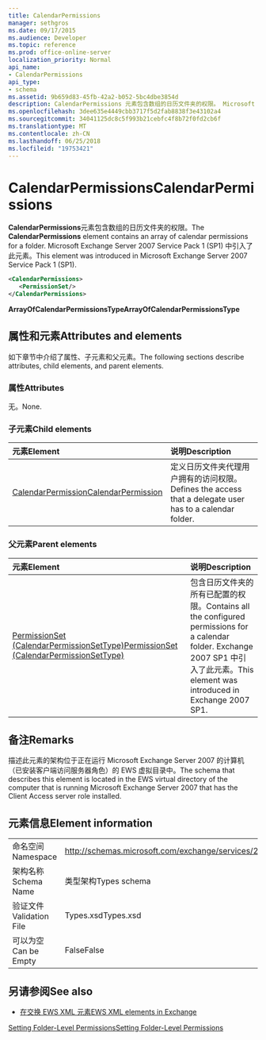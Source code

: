 ```yaml
---
title: CalendarPermissions
manager: sethgros
ms.date: 09/17/2015
ms.audience: Developer
ms.topic: reference
ms.prod: office-online-server
localization_priority: Normal
api_name:
- CalendarPermissions
api_type:
- schema
ms.assetid: 9b659d83-45fb-42a2-b052-5bc4dbe3854d
description: CalendarPermissions 元素包含数组的日历文件夹的权限。 Microsoft Exchange Server 2007 Service Pack 1 (SP1) 中引入了此元素。
ms.openlocfilehash: 3dee635e4449cbb3717f5d2fab8838f3e43102a4
ms.sourcegitcommit: 34041125dc8c5f993b21cebfc4f8b72f0fd2cb6f
ms.translationtype: MT
ms.contentlocale: zh-CN
ms.lasthandoff: 06/25/2018
ms.locfileid: "19753421"
---
```

# <a name="calendarpermissions"></a><span data-ttu-id="52752-104">CalendarPermissions</span><span class="sxs-lookup"><span data-stu-id="52752-104">CalendarPermissions</span></span>

<span data-ttu-id="52752-105">**CalendarPermissions**元素包含数组的日历文件夹的权限。</span><span class="sxs-lookup"><span data-stu-id="52752-105">The **CalendarPermissions** element contains an array of calendar permissions for a folder.</span></span> <span data-ttu-id="52752-106">Microsoft Exchange Server 2007 Service Pack 1 (SP1) 中引入了此元素。</span><span class="sxs-lookup"><span data-stu-id="52752-106">This element was introduced in Microsoft Exchange Server 2007 Service Pack 1 (SP1).</span></span> 
  
```xml
<CalendarPermissions>
   <PermissionSet/>
</CalendarPermissions>
```

 <span data-ttu-id="52752-107">**ArrayOfCalendarPermissionsType**</span><span class="sxs-lookup"><span data-stu-id="52752-107">**ArrayOfCalendarPermissionsType**</span></span>
## <a name="attributes-and-elements"></a><span data-ttu-id="52752-108">属性和元素</span><span class="sxs-lookup"><span data-stu-id="52752-108">Attributes and elements</span></span>

<span data-ttu-id="52752-109">如下章节中介绍了属性、子元素和父元素。</span><span class="sxs-lookup"><span data-stu-id="52752-109">The following sections describe attributes, child elements, and parent elements.</span></span>
  
### <a name="attributes"></a><span data-ttu-id="52752-110">属性</span><span class="sxs-lookup"><span data-stu-id="52752-110">Attributes</span></span>

<span data-ttu-id="52752-111">无。</span><span class="sxs-lookup"><span data-stu-id="52752-111">None.</span></span>
  
### <a name="child-elements"></a><span data-ttu-id="52752-112">子元素</span><span class="sxs-lookup"><span data-stu-id="52752-112">Child elements</span></span>

|<span data-ttu-id="52752-113">**元素**</span><span class="sxs-lookup"><span data-stu-id="52752-113">**Element**</span></span>|<span data-ttu-id="52752-114">**说明**</span><span class="sxs-lookup"><span data-stu-id="52752-114">**Description**</span></span>|
|:-----|:-----|
|[<span data-ttu-id="52752-115">CalendarPermission</span><span class="sxs-lookup"><span data-stu-id="52752-115">CalendarPermission</span></span>](calendarpermission.md) <br/> |<span data-ttu-id="52752-116">定义日历文件夹代理用户拥有的访问权限。</span><span class="sxs-lookup"><span data-stu-id="52752-116">Defines the access that a delegate user has to a calendar folder.</span></span>  <br/> |
   
### <a name="parent-elements"></a><span data-ttu-id="52752-117">父元素</span><span class="sxs-lookup"><span data-stu-id="52752-117">Parent elements</span></span>

|<span data-ttu-id="52752-118">**元素**</span><span class="sxs-lookup"><span data-stu-id="52752-118">**Element**</span></span>|<span data-ttu-id="52752-119">**说明**</span><span class="sxs-lookup"><span data-stu-id="52752-119">**Description**</span></span>|
|:-----|:-----|
|[<span data-ttu-id="52752-120">PermissionSet (CalendarPermissionSetType)</span><span class="sxs-lookup"><span data-stu-id="52752-120">PermissionSet (CalendarPermissionSetType)</span></span>](permissionset-calendarpermissionsettype.md) <br/> |<span data-ttu-id="52752-121">包含日历文件夹的所有已配置的权限。</span><span class="sxs-lookup"><span data-stu-id="52752-121">Contains all the configured permissions for a calendar folder.</span></span> <span data-ttu-id="52752-122">Exchange 2007 SP1 中引入了此元素。</span><span class="sxs-lookup"><span data-stu-id="52752-122">This element was introduced in Exchange 2007 SP1.</span></span>  <br/> |
   
## <a name="remarks"></a><span data-ttu-id="52752-123">备注</span><span class="sxs-lookup"><span data-stu-id="52752-123">Remarks</span></span>

<span data-ttu-id="52752-124">描述此元素的架构位于正在运行 Microsoft Exchange Server 2007 的计算机（已安装客户端访问服务器角色）的 EWS 虚拟目录中。</span><span class="sxs-lookup"><span data-stu-id="52752-124">The schema that describes this element is located in the EWS virtual directory of the computer that is running Microsoft Exchange Server 2007 that has the Client Access server role installed.</span></span>
  
## <a name="element-information"></a><span data-ttu-id="52752-125">元素信息</span><span class="sxs-lookup"><span data-stu-id="52752-125">Element information</span></span>

|||
|:-----|:-----|
|<span data-ttu-id="52752-126">命名空间</span><span class="sxs-lookup"><span data-stu-id="52752-126">Namespace</span></span>  <br/> |http://schemas.microsoft.com/exchange/services/2006/types  <br/> |
|<span data-ttu-id="52752-127">架构名称</span><span class="sxs-lookup"><span data-stu-id="52752-127">Schema Name</span></span>  <br/> |<span data-ttu-id="52752-128">类型架构</span><span class="sxs-lookup"><span data-stu-id="52752-128">Types schema</span></span>  <br/> |
|<span data-ttu-id="52752-129">验证文件</span><span class="sxs-lookup"><span data-stu-id="52752-129">Validation File</span></span>  <br/> |<span data-ttu-id="52752-130">Types.xsd</span><span class="sxs-lookup"><span data-stu-id="52752-130">Types.xsd</span></span>  <br/> |
|<span data-ttu-id="52752-131">可以为空</span><span class="sxs-lookup"><span data-stu-id="52752-131">Can be Empty</span></span>  <br/> |<span data-ttu-id="52752-132">False</span><span class="sxs-lookup"><span data-stu-id="52752-132">False</span></span>  <br/> |
   
## <a name="see-also"></a><span data-ttu-id="52752-133">另请参阅</span><span class="sxs-lookup"><span data-stu-id="52752-133">See also</span></span>



- [<span data-ttu-id="52752-134">在交换 EWS XML 元素</span><span class="sxs-lookup"><span data-stu-id="52752-134">EWS XML elements in Exchange</span></span>](ews-xml-elements-in-exchange.md)


[<span data-ttu-id="52752-135">Setting Folder-Level Permissions</span><span class="sxs-lookup"><span data-stu-id="52752-135">Setting Folder-Level Permissions</span></span>](http://msdn.microsoft.com/library/c7530e86-5112-401c-b10a-9c054ae59f07%28Office.15%29.aspx)

